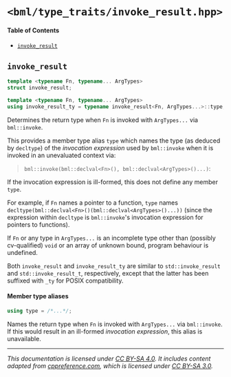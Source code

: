 # `<bml/type_traits/invoke_result.hpp>`
#### Table of Contents
- [`invoke_result`](#invoke_result)

## `invoke_result`
```c++
template <typename Fn, typename... ArgTypes>
struct invoke_result;

template <typename Fn, typename... ArgTypes>
using invoke_result_ty = typename invoke_result<Fn, ArgTypes...>::type;
```
Determines the return type when `Fn` is invoked with `ArgTypes...` via `bml::invoke`.

This provides a member type alias `type` which names the type (as deduced by `decltype`) of the
*invocation expression* used by `bml::invoke` when it is invoked in an unevaluated context via:

> `bml::invoke(bml::declval<Fn>(), bml::declval<ArgTypes>()...)`:

If the invocation expression is ill-formed, this does not define any member `type`.

For example, if `Fn` names a pointer to a function, `type` names
`decltype(bml::declval<Fn>()(bml::declval<ArgTypes>()...))` (since the expression within `decltype`
is `bml::invoke`'s invocation expression for pointers to functions).

If `Fn` or any type in `ArgTypes...` is an incomplete type other than (possibly cv-qualified) `void`
or an array of unknown bound, program behaviour is undefined.

Both `invoke_result` and `invoke_result_ty` are similar to `std::invoke_result` and
`std::invoke_result_t`, respectively, except that the latter has been suffixed with `_ty` for POSIX
compatibility.

#### Member type aliases
```c++
using type = /*...*/;
```
Names the return type when `Fn` is invoked with `ArgTypes...` via `bml::invoke`. If this would
result in an ill-formed *invocation expression*, this alias is unavailable.

---
*This documentation is licensed under [CC BY-SA 4.0][1]. It includes content adapted from
[cppreference.com][2], which is licensed under [CC BY-SA 3.0][3].*

[1]: https://creativecommons.org/licenses/by-sa/4.0
[2]: https://en.cppreference.com
[3]: https://creativecommons.org/licenses/by-sa/3.0
